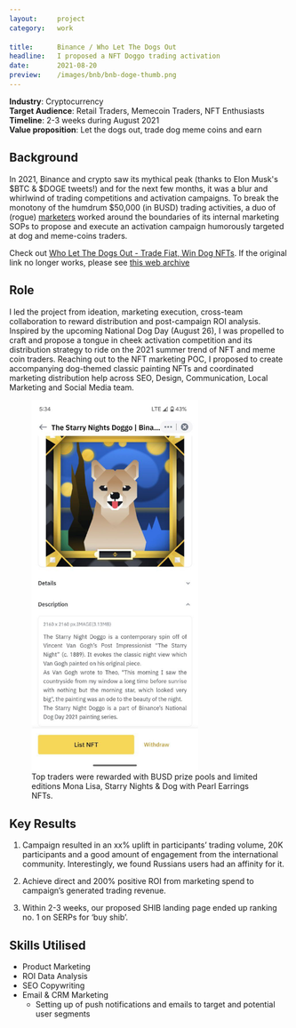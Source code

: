 ```yaml
---
layout:     project
category:   work

title:      Binance / Who Let The Dogs Out
headline:   I proposed a NFT Doggo trading activation
date:       2021-08-20
preview:    /images/bnb/bnb-doge-thumb.png
---
```

**Industry**: Cryptocurrency <br>
**Target Audience**: Retail Traders, Memecoin Traders, NFT Enthusiasts <br>
**Timeline**: 2-3 weeks during August 2021<br>
**Value proposition**:  Let the dogs out, trade dog meme coins and earn<br>

## Background 
In 2021, Binance and crypto saw its mythical peak (thanks to Elon Musk's $BTC & $DOGE tweets!) and for the next few months, it was a blur and whirlwind of trading competitions and activation campaigns. To break the monotony of the humdrum $50,000 (in BUSD) trading activities, a duo of (rogue) [marketers](https://www.linkedin.com/in/natalie-teo-54807798/) worked around the boundaries of its internal marketing SOPs to propose and execute an activation campaign humorously targeted at dog and meme-coins traders.

Check out [Who Let The Dogs Out - Trade Fiat, Win Dog NFTs](https://www.binance.com/en/support/announcement/who-let-the-dogs-out-trade-fiat-win-dog-nfts-up-to-50-000-in-doge-shib-ce634feec8da40df8af915dacdac6f7e). If the original link no longer works, please see [this web archive](https://web.archive.org/web/20221124145151/https://www.binance.com/en/support/announcement/who-let-the-dogs-out-trade-fiat-win-dog-nfts-up-to-50-000-in-doge-shib-ce634feec8da40df8af915dacdac6f7e)


## Role 
I led the project from ideation, marketing execution, cross-team collaboration to reward distribution and post-campaign ROI analysis. Inspired by the upcoming National Dog Day (August 26), I was propelled to craft and propose a tongue in cheek activation competition and its distribution strategy to ride on the 2021 summer trend of NFT and meme coin traders. Reaching out to the NFT marketing POC, I proposed to create accompanying dog-themed classic painting NFTs and coordinated marketing distribution help across SEO, Design, Communication, Local Marketing and Social Media team. 

<figure>
<img src="/images/bnb/starry-nights-doggo.jpg" width="300">
<figcaption>Top traders were rewarded with BUSD prize pools and limited editions Mona Lisa, Starry Nights & Dog with Pearl Earrings NFTs.</figcaption>
</figure>

## Key Results
1. Campaign resulted in an xx% uplift in participants’ trading volume, 20K participants and a good amount of engagement from the international community. Interestingly, we found Russians users had an affinity for it.

2. Achieve direct and 200% positive ROI from marketing spend to campaign’s generated trading revenue.

3. Within 2-3 weeks, our proposed SHIB landing page ended up ranking no. 1 on SERPs for ‘buy shib’. 

## Skills Utilised
- Product Marketing
- ROI Data Analysis 
- SEO Copywriting
- Email & CRM Marketing
    - Setting up of push notifications and emails to target and potential user segments 






